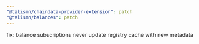 ```yaml
---
"@talismn/chaindata-provider-extension": patch
"@talismn/balances": patch
---
```


fix: balance subscriptions never update registry cache with new metadata

